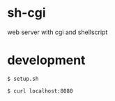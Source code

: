 # sh-cgi
web server with cgi and shellscript

# development

```terminal
$ setup.sh
```

```terminal
$ curl localhost:8080
```
